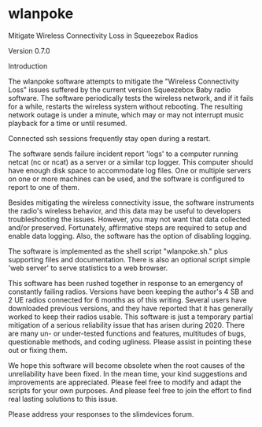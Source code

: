 # wlanpoke
Mitigate Wireless Connectivity Loss in Squeezebox Radios

Version 0.7.0

Introduction

The wlanpoke software attempts to mitigate the "Wireless Connectivity Loss" issues suffered by the current version Squeezebox Baby radio software. The software periodically tests the wireless network, and if it fails for a while, restarts the wireless system without rebooting. The resulting network outage is under a minute, which may or may not interrupt music playback for a time or until resumed.

Connected ssh sessions frequently stay open during a restart.

The software sends failure incident report 'logs' to a computer running netcat (nc or ncat) as a server or a similar tcp logger. This computer should have enough disk space to accommodate log files. One or multiple servers on one or more machines can be used, and the software is configured to report to one of them.

Besides mitigating the wireless connectivity issue, the software instruments the radio's wireless behavior, and this data may be useful to developers troubleshooting the issues. However, you may not want that data collected and/or preserved. Fortunately, affirmative steps are required to setup and enable data logging. Also, the software has the option of disabling logging.

The software is implemented as the shell script "wlanpoke.sh." plus supporting files and documentation. There is also an optional script simple 'web server' to serve statistics to a web browser.

This software has been rushed together in response to an emergency of constantly failing radios. Versions have been keeping the author's 4 SB and 2 UE radios connected for 6 months as of this writing. Several users have downloaded previous versions, and they have reported that it has generally worked to keep their radios usable. This software is just a temporary partial mitigation of a serious reliability issue that has arisen during 2020. There are many un- or under-tested functions and features, multitudes of bugs, questionable methods, and coding ugliness. Please assist in pointing these out or fixing them.

We hope this software will become obsolete when the root causes of the unreliability have been fixed. In the mean time, your kind suggestions and improvements are appreciated. Please feel free to modify and adapt the scripts for your own purposes. And please feel free to join the effort to find real lasting solutions to this issue.

Please address your responses to the slimdevices forum.
